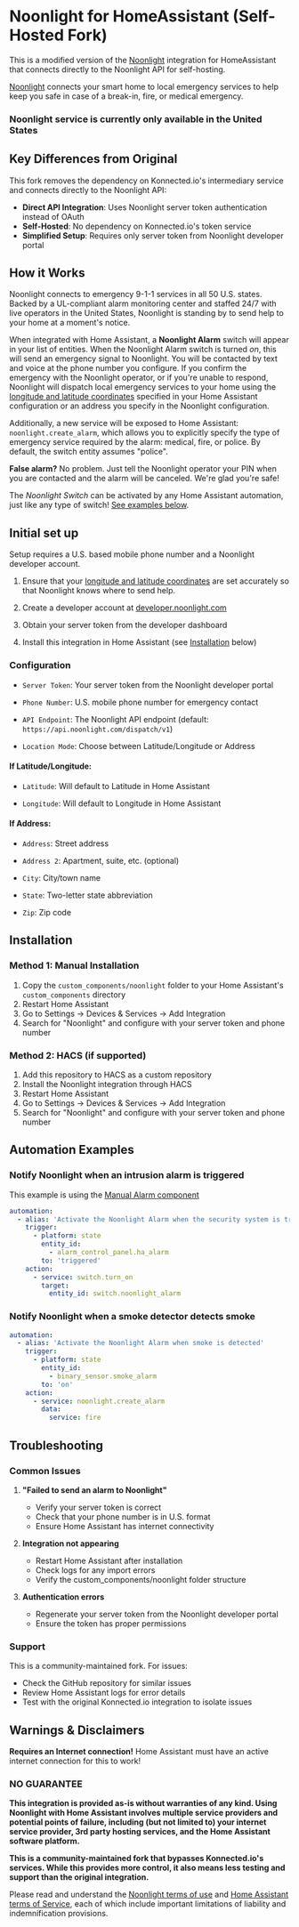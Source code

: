 # Noonlight for HomeAssistant (Self-Hosted Fork)

This is a modified version of the [Noonlight](https://noonlight.com) integration for HomeAssistant that connects directly to the Noonlight API for self-hosting.

[Noonlight](https://noonlight.com) connects your smart home to local emergency services to help keep you safe in case of a break-in, fire, or medical emergency.

### Noonlight service is currently only available in the United States

## Key Differences from Original

This fork removes the dependency on Konnected.io's intermediary service and connects directly to the Noonlight API:

- **Direct API Integration**: Uses Noonlight server token authentication instead of OAuth
- **Self-Hosted**: No dependency on Konnected.io's token service
- **Simplified Setup**: Requires only server token from Noonlight developer portal

## How it Works

Noonlight connects to emergency 9-1-1 services in all 50 U.S. states. Backed by a UL-compliant alarm monitoring center and staffed 24/7 with live operators in the United States, Noonlight is standing by to send help to your home at a moment's notice.

When integrated with Home Assistant, a **Noonlight Alarm** switch will appear in your list of entities. When the Noonlight Alarm switch is turned _on_, this will send an emergency signal to Noonlight. You will be contacted by text and voice at the phone number you configure. If you confirm the emergency with the Noonlight operator, or if you're unable to respond, Noonlight will dispatch local emergency services to your home using the [longitude and latitude coordinates](https://www.home-assistant.io/docs/configuration/basic/#latitude) specified in your Home Assistant configuration or an address you specify in the Noonlight configuration.

Additionally, a new service will be exposed to Home Assistant: `noonlight.create_alarm`, which allows you to explicitly specify the type of emergency service required by the alarm: medical, fire, or police. By default, the switch entity assumes "police".

**False alarm?** No problem. Just tell the Noonlight operator your PIN when you are contacted and the alarm will be canceled. We're glad you're safe!

The _Noonlight Switch_ can be activated by any Home Assistant automation, just like any type of switch! [See examples below](#automation-examples).

## Initial set up

Setup requires a U.S. based mobile phone number and a Noonlight developer account.

1. Ensure that your [longitude and latitude coordinates](https://www.home-assistant.io/docs/configuration/basic/#latitude) are set accurately so that Noonlight knows where to send help.

2. Create a developer account at [developer.noonlight.com](https://developer.noonlight.com)

3. Obtain your server token from the developer dashboard

4. Install this integration in Home Assistant (see [Installation](#installation) below)

### Configuration

* `Server Token`: Your server token from the Noonlight developer portal

* `Phone Number`: U.S. mobile phone number for emergency contact

* `API Endpoint`: The Noonlight API endpoint (default: `https://api.noonlight.com/dispatch/v1`)

* `Location Mode`: Choose between Latitude/Longitude or Address

#### If Latitude/Longitude:

* `Latitude`: Will default to Latitude in Home Assistant

* `Longitude`: Will default to Longitude in Home Assistant

#### If Address:

* `Address`: Street address

* `Address 2`: Apartment, suite, etc. (optional)

* `City`: City/town name

* `State`: Two-letter state abbreviation

* `Zip`: Zip code

## Installation

### Method 1: Manual Installation

1. Copy the `custom_components/noonlight` folder to your Home Assistant's `custom_components` directory
2. Restart Home Assistant
3. Go to Settings → Devices & Services → Add Integration
4. Search for "Noonlight" and configure with your server token and phone number

### Method 2: HACS (if supported)

1. Add this repository to HACS as a custom repository
2. Install the Noonlight integration through HACS
3. Restart Home Assistant
4. Go to Settings → Devices & Services → Add Integration
5. Search for "Noonlight" and configure with your server token and phone number

## Automation Examples

### Notify Noonlight when an intrusion alarm is triggered

This example is using the [Manual Alarm component](https://www.home-assistant.io/integrations/manual/)

```yaml
automation:
  - alias: 'Activate the Noonlight Alarm when the security system is triggered'
    trigger:
      - platform: state
        entity_id: 
          - alarm_control_panel.ha_alarm
        to: 'triggered'
    action:
      - service: switch.turn_on
        target:
          entity_id: switch.noonlight_alarm
```

### Notify Noonlight when a smoke detector detects smoke

```yaml
automation:
  - alias: 'Activate the Noonlight Alarm when smoke is detected'
    trigger:
      - platform: state
        entity_id: 
          - binary_sensor.smoke_alarm
        to: 'on'        
    action:
      - service: noonlight.create_alarm
        data:
          service: fire
```

## Troubleshooting

### Common Issues

1. **"Failed to send an alarm to Noonlight"**
   - Verify your server token is correct
   - Check that your phone number is in U.S. format
   - Ensure Home Assistant has internet connectivity

2. **Integration not appearing**
   - Restart Home Assistant after installation
   - Check logs for any import errors
   - Verify the custom_components/noonlight folder structure

3. **Authentication errors**
   - Regenerate your server token from the Noonlight developer portal
   - Ensure the token has proper permissions

### Support

This is a community-maintained fork. For issues:
- Check the GitHub repository for similar issues
- Review Home Assistant logs for error details
- Test with the original Konnected.io integration to isolate issues

## Warnings & Disclaimers

<p class='note warning'>
<b>Requires an Internet connection!</b> Home Assistant must have an active internet connection for this to work!
</p>

### NO GUARANTEE

**This integration is provided as-is without warranties of any kind. Using Noonlight with Home Assistant involves multiple service providers and potential points of failure, including (but not limited to) your internet service provider, 3rd party hosting services, and the Home Assistant software platform.**

**This is a community-maintained fork that bypasses Konnected.io's services. While this provides more control, it also means less testing and support than the original integration.**

Please read and understand the [Noonlight terms of use](https://noonlight.com/terms) and [Home Assistant terms of Service](https://www.home-assistant.io/tos/), each of which include important limitations of liability and indemnification provisions.
